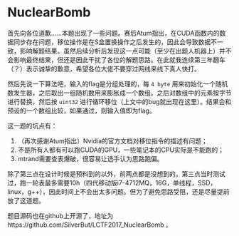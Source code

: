 # NuclearBomb

首先向各位道歉……本题出现了一些问题。赛后Atum指出，在CUDA函数内的数据同步存在问题，移位操作是在S盒置换操作之后发生的，因此会导致数据不一致，影响解题结果。虽然后续分析后发现这一点可能（至少在出题人机器上）并不会影响最终结果，但还是因此干扰了各位的解题思路。在此就我连续第三年翻车（？）表示诚挚的歉意，希望各位大佬不要穿过网线来线下真人快打。

然后先说一下算法吧，输入的flag是分组处理的，每 `4 byte` 用来初始化一个随机数发生器，之后取出一组随机数用来膨胀成一个数组。之后对数组中的元素按字节进行替换，然后按 `uint32` 进行循环移位（上文中的bug就出现在这里）。结果会和预设的一个数组比较，如果通过，则输入值即为flag。

这一题的坑点有：

1. （再次感谢Atum指出）Nvidia的官方文档对移位指令的描述有问题；
2. 不是所有人都有可以跑CUDA的GPU，一些笔记本的CPU实际是不能跑的；
3. mtrand需要查表爆破，很容易让选手认为思路跑偏。

除了第三点在设计时候是预料到的以外，前两点都是没想到的。第三点当时测试过，跑一轮表最多需要10h（四代移动版i7-4712MQ，16G，单线程，SSD，linux，g++），因此时间上不会出太多问题。但为了避免思路受阻，还是尽量提前放了这道题。

题目源码也在github上开源了，地址为https://github.com/SilverBut/LCTF2017_NuclearBomb 。
